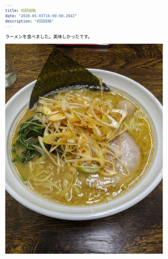 ```yaml
---
title: 初回投稿
date: "2020-05-03T16:00:00.284Z"
description: "初回投稿"
---
```


ラーメンを食べました。美味しかったです。

![ラーメン画像](./noodle.jpg)
